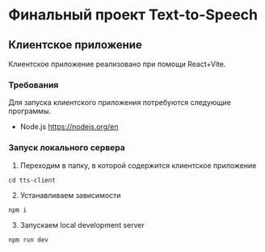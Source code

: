 # Финальный проект Text-to-Speech

## Клиентское приложение

Клиентское приложение реализовано при помощи React+Vite.

### Требования

Для запуска клиентского приложения потребуются следующие программы.

-   Node.js
    https://nodejs.org/en

### Запуск локального сервера

1. Переходим в папку, в которой содержится клиентское приложение

`cd tts-client`

2. Устанавливаем зависимости

`npm i`

3. Запускаем local development server

`npm run dev`
